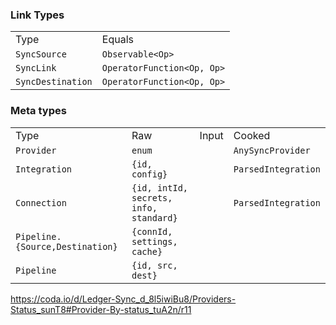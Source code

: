 

### Link Types

|                   |                            |
| ----------------- | -------------------------- |
| Type              | Equals                     |
| `SyncSource`      | `Observable<Op>`           |
| `SyncLink`        | `OperatorFunction<Op, Op>` |
| `SyncDestination` | `OperatorFunction<Op, Op>` |



### Meta types

|                                 |                                        |       |                     |
| ------------------------------- | -------------------------------------- | ----- | ------------------- |
| Type                            | Raw                                    | Input | Cooked              |
| `Provider`                      | `enum`                                 |       | `AnySyncProvider`   |
| `Integration`                   | `{id, config}`                         |       | `ParsedIntegration` |
| `Connection`                    | `{id, intId, secrets, info, standard}` |       | `ParsedIntegration` |
| `Pipeline.{Source,Destination}` | `{connId, settings, cache}`            |       |                     |
| `Pipeline`                      | `{id, src, dest}`                      |       |                     |


https://coda.io/d/Ledger-Sync_d_8l5iwiBu8/Providers-Status_sunT8#Provider-By-status_tuA2n/r11
